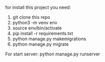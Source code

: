 for install this project you need:
1) git clone this repo
2) python3 -m venv env
3) source env/bin/activate
4) pip install -r requirements.txt
5) python manage.py makemigrations
6) python manage.py migrate

For start server:
python manage.py runserver 
